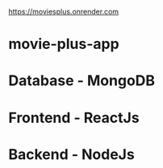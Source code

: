 https://moviesplus.onrender.com
# movie-plus-app
# Database - MongoDB
# Frontend - ReactJs
#  Backend - NodeJs
